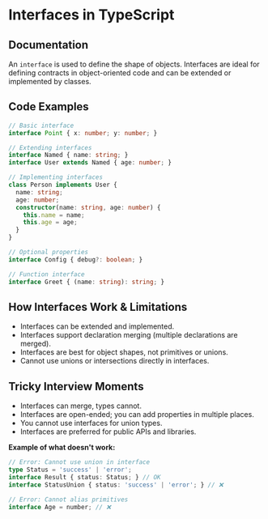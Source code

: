 # Interfaces in TypeScript

## Documentation

An `interface` is used to define the shape of objects. Interfaces are ideal for defining contracts in object-oriented code and can be extended or implemented by classes.

## Code Examples

```ts
// Basic interface
interface Point { x: number; y: number; }

// Extending interfaces
interface Named { name: string; }
interface User extends Named { age: number; }

// Implementing interfaces
class Person implements User {
  name: string;
  age: number;
  constructor(name: string, age: number) {
    this.name = name;
    this.age = age;
  }
}

// Optional properties
interface Config { debug?: boolean; }

// Function interface
interface Greet { (name: string): string; }
```

## How Interfaces Work & Limitations

- Interfaces can be extended and implemented.
- Interfaces support declaration merging (multiple declarations are merged).
- Interfaces are best for object shapes, not primitives or unions.
- Cannot use unions or intersections directly in interfaces.

## Tricky Interview Moments

- Interfaces can merge, types cannot.
- Interfaces are open-ended; you can add properties in multiple places.
- You cannot use interfaces for union types.
- Interfaces are preferred for public APIs and libraries.

**Example of what doesn't work:**

```ts
// Error: Cannot use union in interface
type Status = 'success' | 'error';
interface Result { status: Status; } // OK
interface StatusUnion { status: 'success' | 'error'; } // ❌

// Error: Cannot alias primitives
interface Age = number; // ❌
```
